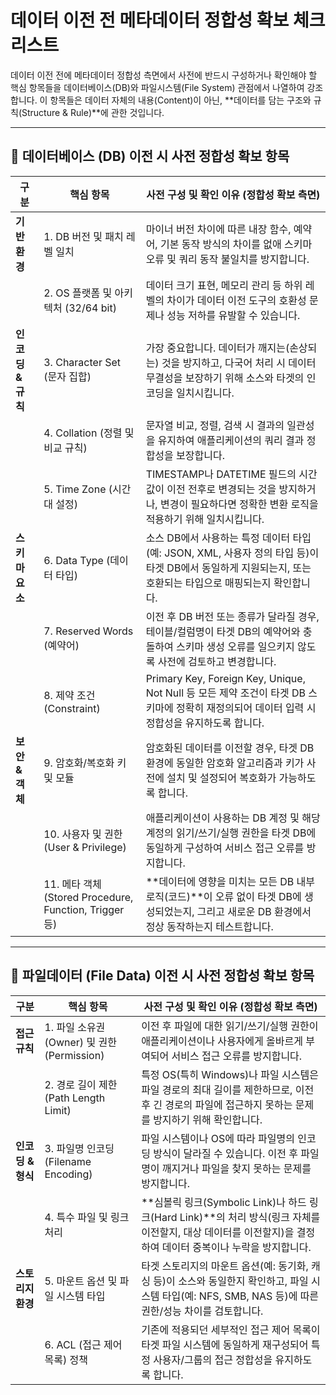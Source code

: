 # 데이터 이전 전 메타데이터 정합성 확보 체크리스트

데이터 이전 전에 메타데이터 정합성 측면에서 사전에 반드시 구성하거나 확인해야 할 핵심 항목들을 데이터베이스(DB)와 파일시스템(File System) 관점에서 나열하여 강조합니다. 이 항목들은 데이터 자체의 내용(Content)이 아닌, **데이터를 담는 구조와 규칙(Structure & Rule)**에 관한 것입니다.

---

## 💾 데이터베이스 (DB) 이전 시 사전 정합성 확보 항목

| 구분 | 핵심 항목 | 사전 구성 및 확인 이유 (정합성 확보 측면) |
|------|----------|-----------------------------------------|
| **기반 환경** | 1. DB 버전 및 패치 레벨 일치 | 마이너 버전 차이에 따른 내장 함수, 예약어, 기본 동작 방식의 차이를 없애 스키마 오류 및 쿼리 동작 불일치를 방지합니다. |
| | 2. OS 플랫폼 및 아키텍처 (32/64 bit) | 데이터 크기 표현, 메모리 관리 등 하위 레벨의 차이가 데이터 이전 도구의 호환성 문제나 성능 저하를 유발할 수 있습니다. |
| **인코딩 & 규칙** | 3. Character Set (문자 집합) | 가장 중요합니다. 데이터가 깨지는(손상되는) 것을 방지하고, 다국어 처리 시 데이터 무결성을 보장하기 위해 소스와 타겟의 인코딩을 일치시킵니다. |
| | 4. Collation (정렬 및 비교 규칙) | 문자열 비교, 정렬, 검색 시 결과의 일관성을 유지하여 애플리케이션의 쿼리 결과 정합성을 보장합니다. |
| | 5. Time Zone (시간대 설정) | TIMESTAMP나 DATETIME 필드의 시간 값이 이전 전후로 변경되는 것을 방지하거나, 변경이 필요하다면 정확한 변환 로직을 적용하기 위해 일치시킵니다. |
| **스키마 요소** | 6. Data Type (데이터 타입) | 소스 DB에서 사용하는 특정 데이터 타입(예: JSON, XML, 사용자 정의 타입 등)이 타겟 DB에서 동일하게 지원되는지, 또는 호환되는 타입으로 매핑되는지 확인합니다. |
| | 7. Reserved Words (예약어) | 이전 후 DB 버전 또는 종류가 달라질 경우, 테이블/컬럼명이 타겟 DB의 예약어와 충돌하여 스키마 생성 오류를 일으키지 않도록 사전에 검토하고 변경합니다. |
| | 8. 제약 조건 (Constraint) | Primary Key, Foreign Key, Unique, Not Null 등 모든 제약 조건이 타겟 DB 스키마에 정확히 재정의되어 데이터 입력 시 정합성을 유지하도록 합니다. |
| **보안 & 객체** | 9. 암호화/복호화 키 및 모듈 | 암호화된 데이터를 이전할 경우, 타겟 DB 환경에 동일한 암호화 알고리즘과 키가 사전에 설치 및 설정되어 복호화가 가능하도록 합니다. |
| | 10. 사용자 및 권한 (User & Privilege) | 애플리케이션이 사용하는 DB 계정 및 해당 계정의 읽기/쓰기/실행 권한을 타겟 DB에 동일하게 구성하여 서비스 접근 오류를 방지합니다. |
| | 11. 메타 객체 (Stored Procedure, Function, Trigger 등) | **데이터에 영향을 미치는 모든 DB 내부 로직(코드)**이 오류 없이 타겟 DB에 생성되었는지, 그리고 새로운 DB 환경에서 정상 동작하는지 테스트합니다. |

---

## 📂 파일데이터 (File Data) 이전 시 사전 정합성 확보 항목

| 구분 | 핵심 항목 | 사전 구성 및 확인 이유 (정합성 확보 측면) |
|------|----------|-----------------------------------------|
| **접근 규칙** | 1. 파일 소유권(Owner) 및 권한(Permission) | 이전 후 파일에 대한 읽기/쓰기/실행 권한이 애플리케이션이나 사용자에게 올바르게 부여되어 서비스 접근 오류를 방지합니다. |
| | 2. 경로 길이 제한 (Path Length Limit) | 특정 OS(특히 Windows)나 파일 시스템은 파일 경로의 최대 길이를 제한하므로, 이전 후 긴 경로의 파일에 접근하지 못하는 문제를 방지하기 위해 확인합니다. |
| **인코딩 & 형식** | 3. 파일명 인코딩 (Filename Encoding) | 파일 시스템이나 OS에 따라 파일명의 인코딩 방식이 달라질 수 있습니다. 이전 후 파일명이 깨지거나 파일을 찾지 못하는 문제를 방지합니다. |
| | 4. 특수 파일 및 링크 처리 | **심볼릭 링크(Symbolic Link)나 하드 링크(Hard Link)**의 처리 방식(링크 자체를 이전할지, 대상 데이터를 이전할지)을 결정하여 데이터 중복이나 누락을 방지합니다. |
| **스토리지 환경** | 5. 마운트 옵션 및 파일 시스템 타입 | 타겟 스토리지의 마운트 옵션(예: 동기화, 캐싱 등)이 소스와 동일한지 확인하고, 파일 시스템 타입(예: NFS, SMB, NAS 등)에 따른 권한/성능 차이를 검토합니다. |
| | 6. ACL (접근 제어 목록) 정책 | 기존에 적용되던 세부적인 접근 제어 목록이 타겟 파일 시스템에 동일하게 재구성되어 특정 사용자/그룹의 접근 정합성을 유지하도록 합니다. |

